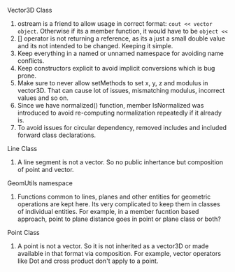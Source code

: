 Vector3D Class

1. ostream is a friend to allow usage in correct format: `cout << vector object`. Otherwise if its a member function, it would have to be `object << ` 
2. [] operator is not returning a reference, as its a just a small double value and its not intended to be changed. Keeping it simple.
3. Keep everything in a named or unnamed namespace for avoiding name conflicts.
4. Keep constructors explicit to avoid implicit conversions which is bug prone.
5. Make sure to never allow setMethods to set x, y, z and modulus in vector3D. That can cause lot of issues, mismatching modulus, incorrect values and so on.
6. Since we have normalized() function, member IsNormalized was introduced to avoid re-computing normalization repeatedly if it already is.
7. To avoid issues for circular dependency, removed includes and included forward class declarations.

Line Class

1. A line segment is not a vector. So no public inhertance but composition of point and vector.



GeomUtils namespace

1. Functions common to lines, planes and other entities for geometric operations are kept here. Its very complicated to keep them in classes of individual entities. For example, in a member fucntion based approach, point to plane distance goes in point or plane class or both?

Point Class

1. A point is not a vector. So it is not inherited as a vector3D or made available in that format via composition. For example, vector operators like Dot and cross product don't apply to a point.

